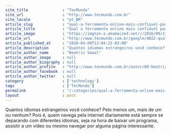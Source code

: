 ```yaml
---
site_title               : "TecMundo"
site_url                 : "http://www.tecmundo.com.br"
site_locale              : "pt_BR"
article_slug             : "qual-a-ferramenta-online-mais-confiavel-para-se-traduzir-textos"
article_title            : "Qual a ferramenta online mais confiável para se traduzir textos?"
article_image            : "https://imgnzn-a.akamaized.net///2016/09/21/21170624836123-t1200x480.jpg"
article_url              : "http://www.tecmundo.com.br/google/4022-qual-a-ferramenta-online-mais-confiavel-para-se-traduzir-textos-.htm"
article_published_at     : "2010-04-09T12:04:22-03:00"
article_description      : "Quantos idiomas estrangeiros você conhece? Pelo menos um, mais de um ou nenhum? Pois é, quem navega pela internet diariamente está sempre se deparando com diferentes idiomas, seja na hora de baixar um programa, assistir a um vídeo ou mesmo navegar por alguma página interessante."
article_author_name      : "Beatriz Smaal"
article_author_image     : null
article_author_biography : null
article_author_profile   : "http://www.tecmundo.com.br/autor/80-beatriz-smaal/"
article_author_facebook  : null
article_author_twitter   : null
category                 : ['technology']
tags                     : ['TecMundo']
permalink                : "/:categories/qual-a-ferramenta-online-mais-confiavel-para-se-traduzir-textos/"
layout                   : post
---
```


Quantos idiomas estrangeiros você conhece? Pelo menos um, mais de um ou nenhum? Pois é, quem navega pela internet diariamente está sempre se deparando com diferentes idiomas, seja na hora de baixar um programa, assistir a um vídeo ou mesmo navegar por alguma página interessante.
